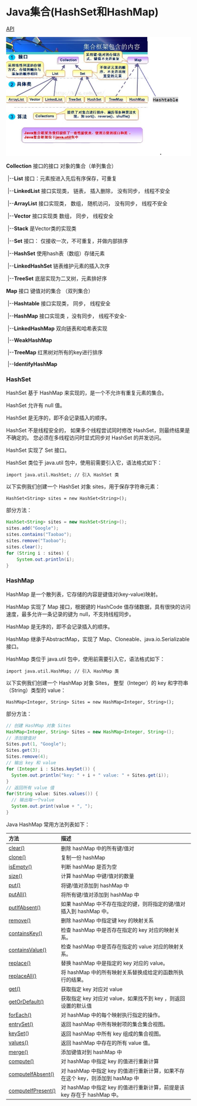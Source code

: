 # Java集合(HashSet和HashMap)


[API](https://www.runoob.com/manual/jdk11api/java.base/java/util/package-summary.html)

![img](images/JavaCollection.jpg)

**Collection** 接口的接口 对象的集合（单列集合） 

​	|--**List** 接口：元素按进入先后有序保存，可重复 

​		|--**LinkedList** 接口实现类， 链表， 插入删除， 没有同步， 线程不安全 

​		|--**ArrayList** 接口实现类， 数组， 随机访问， 没有同步， 线程不安全 

​		|--**Vector** 接口实现类 数组， 同步， 线程安全 

​		|--**Stack** 是Vector类的实现类 

​	|--**Set** 接口： 仅接收一次，不可重复，并做内部排序 

​		|--**HashSet** 使用hash表（数组）存储元素 

​		|--**LinkedHashSet** 链表维护元素的插入次序 

​		|--**TreeSet** 底层实现为二叉树，元素排好序

**Map** 接口 键值对的集合 （双列集合） 

​	|--**Hashtable** 接口实现类， 同步， 线程安全 

​	|--**HashMap** 接口实现类 ，没有同步， 线程不安全- 

​	|--**LinkedHashMap** 双向链表和哈希表实现 

​	|--**WeakHashMap** 

​	|--**TreeMap** 红黑树对所有的key进行排序 

​	|--**IdentifyHashMap**

### HashSet

HashSet 基于 HashMap 来实现的，是一个不允许有重复元素的集合。

HashSet 允许有 null 值。

HashSet 是无序的，即不会记录插入的顺序。

HashSet 不是线程安全的， 如果多个线程尝试同时修改 HashSet，则最终结果是不确定的。 您必须在多线程访问时显式同步对 HashSet 的并发访问。

HashSet 实现了 Set 接口。

HashSet 类位于 java.util 包中，使用前需要引入它，语法格式如下：

```
import java.util.HashSet; // 引入 HashSet 类
```

以下实例我们创建一个 HashSet 对象 sites，用于保存字符串元素：

```
HashSet<String> sites = new HashSet<String>();
```

部分方法：

```java
HashSet<String> sites = new HashSet<String>();
sites.add("Google");
sites.contains("Taobao");
sites.remove("Taobao");
sites.clear();
for (String i : sites) {
	System.out.println(i);
}
```

### HashMap

HashMap 是一个散列表，它存储的内容是键值对(key-value)映射。

HashMap 实现了 Map 接口，根据键的 HashCode 值存储数据，具有很快的访问速度，最多允许一条记录的键为 null，不支持线程同步。

HashMap 是无序的，即不会记录插入的顺序。

HashMap 继承于AbstractMap，实现了 Map、Cloneable、java.io.Serializable 接口。

HashMap 类位于 java.util 包中，使用前需要引入它，语法格式如下：

```
import java.util.HashMap; // 引入 HashMap 类
```

以下实例我们创建一个 HashMap 对象 Sites， 整型（Integer）的 key 和字符串（String）类型的 value：

```
HashMap<Integer, String> Sites = new HashMap<Integer, String>();
```

部分方法：

```java
// 创建 HashMap 对象 Sites
HashMap<Integer, String> Sites = new HashMap<Integer, String>();
// 添加键值对
Sites.put(1, "Google");
Sites.get(3);
Sites.remove(4);
// 输出 key 和 value
for (Integer i : Sites.keySet()) {
  System.out.println("key: " + i + " value: " + Sites.get(i));
}
// 返回所有 value 值
for(String value: Sites.values()) {
  // 输出每一个value
  System.out.print(value + ", ");
}
```

Java HashMap 常用方法列表如下：

| 方法                                                         | 描述                                                         |
| :----------------------------------------------------------- | :----------------------------------------------------------- |
| [clear()](https://www.runoob.com/java/java-hashmap-clear.html) | 删除 hashMap 中的所有键/值对                                 |
| [clone()](https://www.runoob.com/java/java-hashmap-clone.html) | 复制一份 hashMap                                             |
| [isEmpty()](https://www.runoob.com/java/java-hashmap-isempty.html) | 判断 hashMap 是否为空                                        |
| [size()](https://www.runoob.com/java/java-hashmap-size.html) | 计算 hashMap 中键/值对的数量                                 |
| [put()](https://www.runoob.com/java/java-hashmap-put.html)   | 将键/值对添加到 hashMap 中                                   |
| [putAll()](https://www.runoob.com/java/java-hashmap-putall.html) | 将所有键/值对添加到 hashMap 中                               |
| [putIfAbsent()](https://www.runoob.com/java/java-hashmap-putifabsent.html) | 如果 hashMap 中不存在指定的键，则将指定的键/值对插入到 hashMap 中。 |
| [remove()](https://www.runoob.com/java/java-hashmap-remove.html) | 删除 hashMap 中指定键 key 的映射关系                         |
| [containsKey()](https://www.runoob.com/java/java-hashmap-containskey.html) | 检查 hashMap 中是否存在指定的 key 对应的映射关系。           |
| [containsValue()](https://www.runoob.com/java/java-hashmap-containsvalue.html) | 检查 hashMap 中是否存在指定的 value 对应的映射关系。         |
| [replace()](https://www.runoob.com/java/java-hashmap-replace.html) | 替换 hashMap 中是指定的 key 对应的 value。                   |
| [replaceAll()](https://www.runoob.com/java/java-hashmap-replaceall.html) | 将 hashMap 中的所有映射关系替换成给定的函数所执行的结果。    |
| [get()](https://www.runoob.com/java/java-hashmap-get.html)   | 获取指定 key 对应对 value                                    |
| [getOrDefault()](https://www.runoob.com/java/java-hashmap-getordefault.html) | 获取指定 key 对应对 value，如果找不到 key ，则返回设置的默认值 |
| [forEach()](https://www.runoob.com/java/java-hashmap-foreach.html) | 对 hashMap 中的每个映射执行指定的操作。                      |
| [entrySet()](https://www.runoob.com/java/java-hashmap-entryset.html) | 返回 hashMap 中所有映射项的集合集合视图。                    |
| [keySet](https://www.runoob.com/java/java-hashmap-keyset.html)() | 返回 hashMap 中所有 key 组成的集合视图。                     |
| [values()](https://www.runoob.com/java/java-hashmap-values.html) | 返回 hashMap 中存在的所有 value 值。                         |
| [merge()](https://www.runoob.com/java/java-hashmap-merge.html) | 添加键值对到 hashMap 中                                      |
| [compute()](https://www.runoob.com/java/java-hashmap-compute.html) | 对 hashMap 中指定 key 的值进行重新计算                       |
| [computeIfAbsent()](https://www.runoob.com/java/java-hashmap-computeifabsent.html) | 对 hashMap 中指定 key 的值进行重新计算，如果不存在这个 key，则添加到 hasMap 中 |
| [computeIfPresent()](https://www.runoob.com/java/java-hashmap-computeifpresent.html) | 对 hashMap 中指定 key 的值进行重新计算，前提是该 key 存在于 hashMap 中。 |


